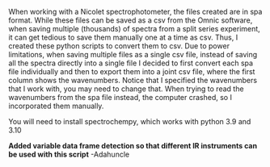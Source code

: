 When working with a Nicolet spectrophotometer, the files created are in spa format. While these files can be saved as a csv from the Omnic software, when saving multiple (thousands) of spectra from a split series experiment, it can get tedious to save them manually one at a time as csv. Thus, I created these python scripts to convert them to csv. Due to power limitations, when saving multiple files as a single csv file, instead of saving all the spectra directly into a single file I decided to first convert each spa file individually and then to export them into a joint csv file, where the first column shows the wavenumbers. 
Notice that I specified the wavenumbers that I work with, you may need to change that. When trying to read the wavenumbers from the spa file instead, the computer crashed, so I incorporated them manually.

You will need to install spectrochempy, which works with python 3.9 and 3.10

**Added variable data frame detection so that different IR instruments can be used with this script** -Adahuncle
